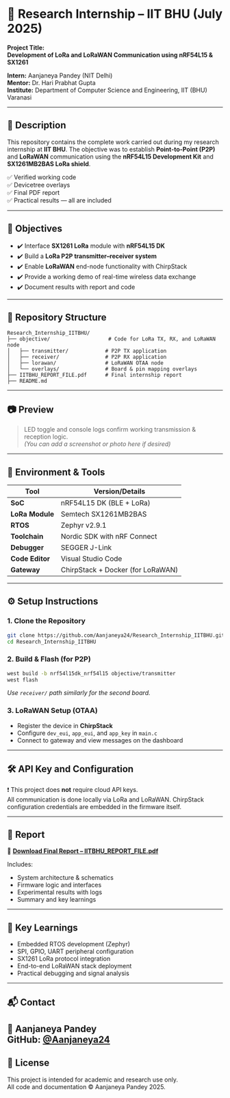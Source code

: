 # 📡 Research Internship – IIT BHU (July 2025)

**Project Title:**  
**Development of LoRa and LoRaWAN Communication using nRF54L15 & SX1261**

**Intern:** Aanjaneya Pandey (NIT Delhi)  
**Mentor:** Dr. Hari Prabhat Gupta  
**Institute:** Department of Computer Science and Engineering, IIT (BHU) Varanasi

---

## 📝 Description

This repository contains the complete work carried out during my research internship at **IIT BHU**. The objective was to establish **Point-to-Point (P2P)** and **LoRaWAN** communication using the **nRF54L15 Development Kit** and **SX1261MB2BAS LoRa shield**.

✅ Verified working code  
✅ Devicetree overlays  
✅ Final PDF report  
✅ Practical results — all are included

---

## 🔬 Objectives

- ✔️ Interface **SX1261 LoRa** module with **nRF54L15 DK**
- ✔️ Build a **LoRa P2P transmitter–receiver system**
- ✔️ Enable **LoRaWAN** end-node functionality with ChirpStack
- ✔️ Provide a working demo of real-time wireless data exchange
- ✔️ Document results with report and code

---

## 📂 Repository Structure

```
Research_Internship_IITBHU/
├── objective/                   # Code for LoRa TX, RX, and LoRaWAN node
│   ├── transmitter/            # P2P TX application
│   ├── receiver/               # P2P RX application
│   ├── lorawan/                # LoRaWAN OTAA node
│   └── overlays/               # Board & pin mapping overlays
├── IITBHU_REPORT_FILE.pdf      # Final internship report
├── README.md
```

---

## 📷 Preview

> LED toggle and console logs confirm working transmission & reception logic.  
> *(You can add a screenshot or photo here if desired)*

---

## 🧰 Environment & Tools

| Tool                | Version/Details               |
|---------------------|-------------------------------|
| **SoC**             | nRF54L15 DK (BLE + LoRa)      |
| **LoRa Module**     | Semtech SX1261MB2BAS          |
| **RTOS**            | Zephyr v2.9.1                 |
| **Toolchain**       | Nordic SDK with nRF Connect   |
| **Debugger**        | SEGGER J-Link                 |
| **Code Editor**     | Visual Studio Code            |
| **Gateway**         | ChirpStack + Docker (for LoRaWAN) |

---

## ⚙️ Setup Instructions

### 1. Clone the Repository

```bash
git clone https://github.com/Aanjaneya24/Research_Internship_IITBHU.git
cd Research_Internship_IITBHU
```

### 2. Build & Flash (for P2P)

```bash
west build -b nrf54l15dk_nrf54l15 objective/transmitter
west flash
```

*Use `receiver/` path similarly for the second board.*

### 3. LoRaWAN Setup (OTAA)

- Register the device in **ChirpStack**
- Configure `dev_eui`, `app_eui`, and `app_key` in `main.c`
- Connect to gateway and view messages on the dashboard

---

## 🛠️ API Key and Configuration

❗ This project does **not** require cloud API keys.  
All communication is done locally via LoRa and LoRaWAN. ChirpStack configuration credentials are embedded in the firmware itself.

---

## 📄 Report

📘 **[Download Final Report – IITBHU_REPORT_FILE.pdf](./IITBHU_REPORT_FILE.pdf)**

Includes:

- System architecture & schematics
- Firmware logic and interfaces
- Experimental results with logs
- Summary and key learnings

---

## 🧠 Key Learnings

- Embedded RTOS development (Zephyr)
- SPI, GPIO, UART peripheral configuration
- SX1261 LoRa protocol integration
- End-to-end LoRaWAN stack deployment
- Practical debugging and signal analysis

---

## 📬 Contact

**👤 Aanjaneya Pandey**  
GitHub: [@Aanjaneya24](https://github.com/Aanjaneya24)  
---

## 📜 License

This project is intended for academic and research use only.  
All code and documentation © Aanjaneya Pandey 2025.

